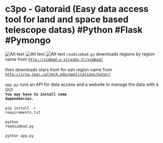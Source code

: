 # c3po - Gatoraid (Easy data access tool for land and space based telescope datas) #Python #Flask #Pymongo
![Alt text](https://i.imgur.com/zQKR426.png)
![Alt text](https://i.imgur.com/94oF12j.png)
![Alt text](https://i.imgur.com/LFC5v32.png)
 <code>readsimbad.py</code> downloads regions by region name from <code>http://simbad.u-strasbg.fr/simbad/</code><br></br>
 then downloads stars from for eah region name from <code>http://irsa.ipac.caltech.edu/applications/Gator/</code><br></br>
 <code>app.py</code> runs an API for data access and a website to manage the data with a GUI</br>
 <b><code>You may have to install some dependencies.</code><br></br></b>
 <code>pip install -r requirements.txt</code><br></br>
  <code>python readsimbad.py</code><br></br>
 <code>python app.py</code>

